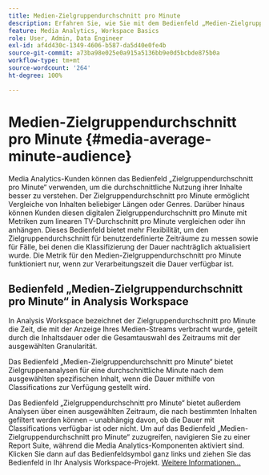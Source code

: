 ```yaml
---
title: Medien-Zielgruppendurchschnitt pro Minute
description: Erfahren Sie, wie Sie mit dem Bedienfeld „Medien-Zielgruppendurchschnitt pro Minute“ den Zielgruppendurchschnitt pro Minute für einen bestimmten Inhalt oder für einen benutzerdefinierten Zeitraum analysieren können.
feature: Media Analytics, Workspace Basics
role: User, Admin, Data Engineer
exl-id: af4d430c-1349-4606-b587-da5d40e0fe4b
source-git-commit: a73ba98e025e0a915a5136bb9e0d5bcbde875b0a
workflow-type: tm+mt
source-wordcount: '264'
ht-degree: 100%

---
```


# Medien-Zielgruppendurchschnitt pro Minute {#media-average-minute-audience}

Media Analytics-Kunden können das Bedienfeld „Zielgruppendurchschnitt pro Minute“ verwenden, um die durchschnittliche Nutzung ihrer Inhalte besser zu verstehen. Der Zielgruppendurchschnitt pro Minute ermöglicht Vergleiche von Inhalten beliebiger Längen oder Genres. Darüber hinaus können Kunden diesen digitalen Zielgruppendurchschnitt pro Minute mit Metriken zum linearen TV-Durchschnitt pro Minute vergleichen oder ihn anhängen. Dieses Bedienfeld bietet mehr Flexibilität, um den Zielgruppendurchschnitt für benutzerdefinierte Zeiträume zu messen sowie für Fälle, bei denen die Klassifizierung der Dauer nachträglich aktualisiert wurde. Die Metrik für den Medien-Zielgruppendurchschnitt pro Minute funktioniert nur, wenn zur Verarbeitungszeit die Dauer verfügbar ist.

## Bedienfeld „Medien-Zielgruppendurchschnitt pro Minute“ in Analysis Workspace

In Analysis Workspace bezeichnet der Zielgruppendurchschnitt pro Minute die Zeit, die mit der Anzeige Ihres Medien-Streams verbracht wurde, geteilt durch die Inhaltsdauer oder die Gesamtauswahl des Zeitraums mit der ausgewählten Granularität.


Das Bedienfeld „Medien-Zielgruppendurchschnitt pro Minute“ bietet Zielgruppenanalysen für eine durchschnittliche Minute nach dem ausgewählten spezifischen Inhalt, wenn die Dauer mithilfe von Classifications zur Verfügung gestellt wird.

Das Bedienfeld „Zielgruppendurchschnitt pro Minute“ bietet außerdem Analysen über einen ausgewählten Zeitraum, die nach bestimmten Inhalten gefiltert werden können – unabhängig davon, ob die Dauer mit Classifications verfügbar ist oder nicht. Um auf das Bedienfeld „Medien-Zielgruppendurchschnitt pro Minute“ zuzugreifen, navigieren Sie zu einer Report Suite, während die Media Analytics-Komponenten aktiviert sind. Klicken Sie dann auf das Bedienfeldsymbol ganz links und ziehen Sie das Bedienfeld in Ihr Analysis Workspace-Projekt. [Weitere Informationen...](https://experienceleague.adobe.com/docs/analytics/analyze/analysis-workspace/panels/average-minute-audience-panel.html?lang=de)

